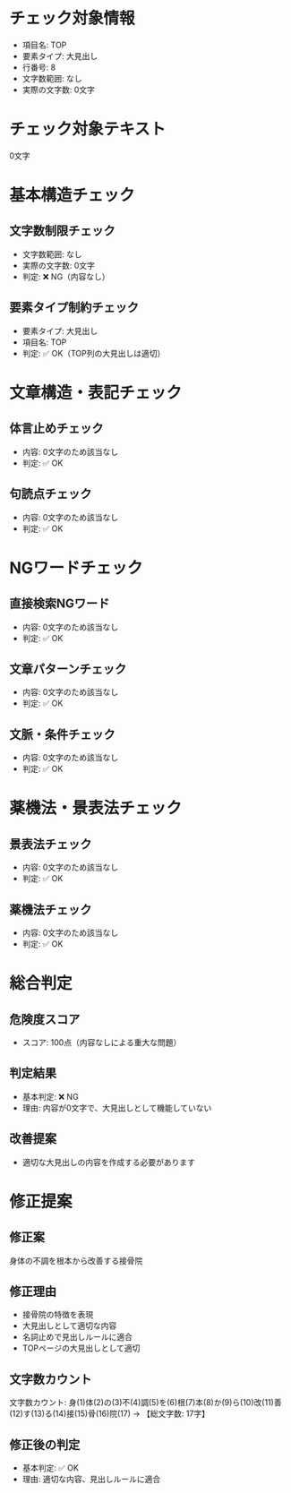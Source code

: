 # チェック対象情報

- 項目名: TOP
- 要素タイプ: 大見出し
- 行番号: 8
- 文字数範囲: なし
- 実際の文字数: 0文字

# チェック対象テキスト

0文字

# 基本構造チェック

## 文字数制限チェック
- 文字数範囲: なし
- 実際の文字数: 0文字
- 判定: ❌ NG（内容なし）

## 要素タイプ制約チェック
- 要素タイプ: 大見出し
- 項目名: TOP
- 判定: ✅ OK（TOP列の大見出しは適切）

# 文章構造・表記チェック

## 体言止めチェック
- 内容: 0文字のため該当なし
- 判定: ✅ OK

## 句読点チェック
- 内容: 0文字のため該当なし
- 判定: ✅ OK

# NGワードチェック

## 直接検索NGワード
- 内容: 0文字のため該当なし
- 判定: ✅ OK

## 文章パターンチェック
- 内容: 0文字のため該当なし
- 判定: ✅ OK

## 文脈・条件チェック
- 内容: 0文字のため該当なし
- 判定: ✅ OK

# 薬機法・景表法チェック

## 景表法チェック
- 内容: 0文字のため該当なし
- 判定: ✅ OK

## 薬機法チェック
- 内容: 0文字のため該当なし
- 判定: ✅ OK

# 総合判定

## 危険度スコア
- スコア: 100点（内容なしによる重大な問題）

## 判定結果
- 基本判定: ❌ NG
- 理由: 内容が0文字で、大見出しとして機能していない

## 改善提案
- 適切な大見出しの内容を作成する必要があります

# 修正提案

## 修正案
身体の不調を根本から改善する接骨院

## 修正理由
- 接骨院の特徴を表現
- 大見出しとして適切な内容
- 名詞止めで見出しルールに適合
- TOPページの大見出しとして適切

## 文字数カウント
文字数カウント: 身(1)体(2)の(3)不(4)調(5)を(6)根(7)本(8)か(9)ら(10)改(11)善(12)す(13)る(14)接(15)骨(16)院(17) → 【総文字数: 17字】

## 修正後の判定
- 基本判定: ✅ OK
- 理由: 適切な内容、見出しルールに適合
